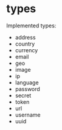 # types

Implemented types:

- address
- country
- currency
- email
- geo
- image
- ip
- language
- password
- secret
- token
- url
- username
- uuid